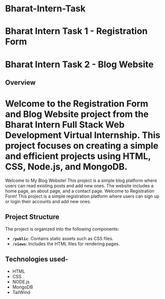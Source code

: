 # Bharat-Intern-Task
# Bharat Intern Task 1 - Registration Form
# Bharat Intern Task 2 - Blog Website

## Overview
 # Welcome to the Registration Form and Blog Website project from the Bharat Intern Full Stack Web Development Virtual Internship. This project focuses on creating a simple and efficient projects using HTML, CSS, Node.js, and MongoDB.


 Welcome to My Blog Website! This project is a simple blog platform where users can read existing posts and add new ones. The website includes a home page, an about page, and a contact page.
 Welcome to Registration Form! This project is a simple registration platform where users can sign up or login  their accounts and add new ones. 



## Project Structure

The project is organized into the following components:

- **`/public`**: Contains static assets such as CSS files.
- **`/views`**: Includes the HTML files for rendering pages.

  
## Technologies used-
- HTML
- CSS
- NODE.js
- MongoDB
- TailWind

